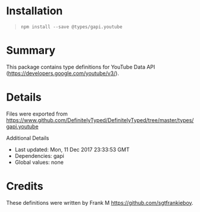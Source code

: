 # Installation
> `npm install --save @types/gapi.youtube`

# Summary
This package contains type definitions for YouTube Data API (https://developers.google.com/youtube/v3/).

# Details
Files were exported from https://www.github.com/DefinitelyTyped/DefinitelyTyped/tree/master/types/gapi.youtube

Additional Details
 * Last updated: Mon, 11 Dec 2017 23:33:53 GMT
 * Dependencies: gapi
 * Global values: none

# Credits
These definitions were written by Frank M <https://github.com/sgtfrankieboy>.
